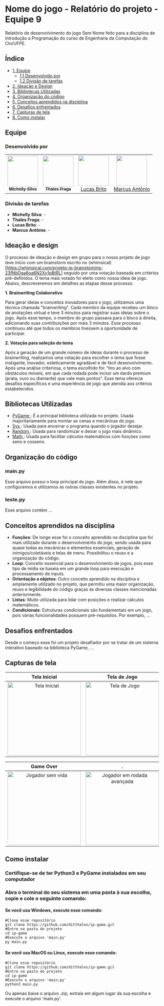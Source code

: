 # Nome do jogo - Relatório do projeto - Equipe 9

Relatório de desenvolvimento do jogo Sem Nome feito para a disciplina de Introdução a Programação do curso de Engenharia da Computação do CIn/UFPE.

## Índice
- [1. Equipe](#equipe)
    - [1.1 Desenvolvido por](#equipe)
    - [1.2 Divisão de tarefas](#divisao)
- [2. Ideação e Design](#ideacao)
- [3. Bibliotecas Utilizadas](#bibliotecas)
- [4. Organização do código](#organizacao)
- [5. Conceitos aprendidos na disciplina](#conceitos)
- [6. Desafios enfrentados](#desafios)
- [7. Capturas de tela](#capturas)
- [8. Como instalar](#como-instalar)

<a id="equipe"></a>
## Equipe

### Desenvolvido por

<table>
  <tr>
<td align="center"><a href="https://www.linkedin.com/"><img src="https://via.placeholder.com/100" width="100px;" alt=""/><br /><sub><b>Michelly Silva</b></sub></a><br/></td>

<td align="center"><a href="https://www.linkedin.com/in/thalesvgfraga/"><img src="https://i.imgur.com/K39AuNm.jpeg" width="100px;" alt=""/><br /><sub><b>Thales Fraga</b></sub></a><br/></td>

<td align="center"><a href="https://www.linkedin.com/"><img src="https://via.placeholder.com/100" width="100px;" alt=""/><br /><sub><b></b></sub>Lucas Brito</a><br/></td>

<td align="center"><a href="https://www.linkedin.com/"><img src="https://via.placeholder.com/100" width="100px;" alt=""/><br /><sub><b></b></sub>Marcus Antônio</a><br/></td>
</tr>
 </table>

<a id="divisao"></a>
### Divisão de tarefas
- <strong>Michelly Silva</strong>: -
- <strong>Thales Fraga</strong>: -
- <strong>Lucas Brito</strong>: -
- <strong>Marcus Antônio</strong>: -

<a id="ideacao"></a>
## Ideação e design

O processo de ideação e design em grupo para o nosso projeto de jogo teve início com um brainstorm escrito no (whimsical)[https://whimsical.com/projeto-ip-brainstoming-23fNbDga6oa6N2Xy1pBtRL] seguido por uma votação baseada em critérios pré-definidos. O tema mais votado foi eleito como nossa ideia de jogo. Abaixo, descreveremos em detalhes as etapas desse processo.

<strong>1. Brainwriting Colaborativo</strong>

Para gerar ideias e conceitos inovadores para o jogo, utilizamos uma técnica chamada "brainwriting". Cada membro da equipe recebeu um bloco de anotações virtual e teve 3 minutos para registrar suas ideias sobre o jogo. Após esse tempo, o membro do grupo passava para o bloco à direita, adicionando suas contribuições por mais 3 minutos. Esse processo continuou até que todos os membros tivessem a oportunidade de participar.

<strong>2. Votação para seleção do tema</strong>

Após a geração de um grande número de ideias durante o processo de brainwriting, realizamos uma votação para escolher o tema que fosse instigante, inovador, esteticamente agradável e de fácil desenvolvimento. Após uma análise criteriosa, o tema escolhido foi: "tiro ao alvo com obstáculos móveis, em que cada rodada pode incluir um dardo premium (prata, ouro ou diamante) que vale mais pontos". Esse tema oferecia desafios específicos e uma experiência de jogo que atendia aos critérios estabelecidos.

<a id="bibliotecas"></a>
## Bibliotecas Utilizadas
- [ PyGame ]( https://www.pygame.org/news ): É a principal biblioteca utilizada no projeto. Usada majoritariamente para montar as cenas e mecânicas do jogo.
- [ Sys ]( https://docs.python.org/pt-br/3/library/sys.html ): Usada para encerrar o programa quando o jogador desejar.
- [ Random ]( https://docs.python.org/pt-br/3/library/random.html ): Usada para randomizar e deixar o jogo mais dinâmico.
- [ Math ]( https://docs.python.org/pt-br/3/library/math.html ): Usada para facilitar cálculos matemáticos com funções como seno e cosseno.


<a id="organizacao"></a>
## Organização do código

### main.py

Esse arquivo possui o loop principal do jogo. Além disso, é nele que configuramos e utilizamos as outras classes existentes no projeto.

### teste.py

Esse arquivo contém ...



<a id="conceitos"></a>
## Conceitos aprendidos na disciplina
- <strong>Funções</strong>: De longe esse foi o conceito aprendido na disciplina que foi mais utilizado durante o desenvolvimento do jogo, sendo usada para quase todas as mecânicas e elementos essenciais, geração de inimigos/coletáveis e telas de menu. Possibilitou o reuso e a organização do código.
- <strong>Loop</strong>: Conceito essencial para o desenvolvimento de jogos, pois esse tipo de mídia se baseia em um grande loop para execução e processamento de inputs. 
- <strong>Orientação a objetos</strong>: Outro conceito aprendido na disciplina e amplamente utilizado no projeto, que permitiu uma maior organização, reuso e legibilidade do código graças às diversas classes mencionadas anteriormente.
- <strong>Listas</strong>: Muito utilizada para lidar com posições e realizar cálculos matemáticos.
- <strong>Condicionais</strong>: Estruturas condicionais são fundamentais em um jogo, pois várias funcionalidades possuem pré-requisitos. Por exemplo, ...

<a id="desafios"></a>
## Desafios enfrentados

Desde o começo esse foi um projeto desafiador por se tratar de um sistema interativo baseado na biblioteca PyGame, ...

<a id="capturas"></a>
## Capturas de tela

Tela Inicial | Tela de Jogo
:-------------------------:|:-------------------------:
<img src="https://via.placeholder.com/100" alt="Tela Inicial" height="240"> | <img src="https://via.placeholder.com/100" alt="Tela de Jogo" height="240"> 

Game Over | .
:-------------------------:|:-------------------------:
<img src="https://via.placeholder.com/100" alt="Jogador sem vida" height="240"> | <img src="https://via.placeholder.com/100" alt="Jogador em rodada avançada" height="240">

<a id="como-instalar"></a>
## Como instalar
### Certifique-se de ter Python3 e PyGame instalados em seu computador

### Abra o terminal do seu sistema em uma pasta à sua escolha, copie e cole o seguinte comando:

#### Se você usa Windows, execute esse comando:
```
#Clone esse repositório
git clone https://github.com/ditthales/ip-game.git
#Entre na pasta do projeto
cd ip-game
#Execute o arquivo 'main.py'
py main.py
```
#### Se você usa MacOS ou Linux, execute esse comando:
```
#Clone esse repositório
git clone https://github.com/ditthales/ip-game.git
#Entre na pasta do projeto
cd ip-game
#Execute o arquivo 'main.py'
python3 main.py
```
 Ou apenas baixe o arquivo .zip, extraia em algum lugar da sua escolha e execute o arquivo 'main.py'.
